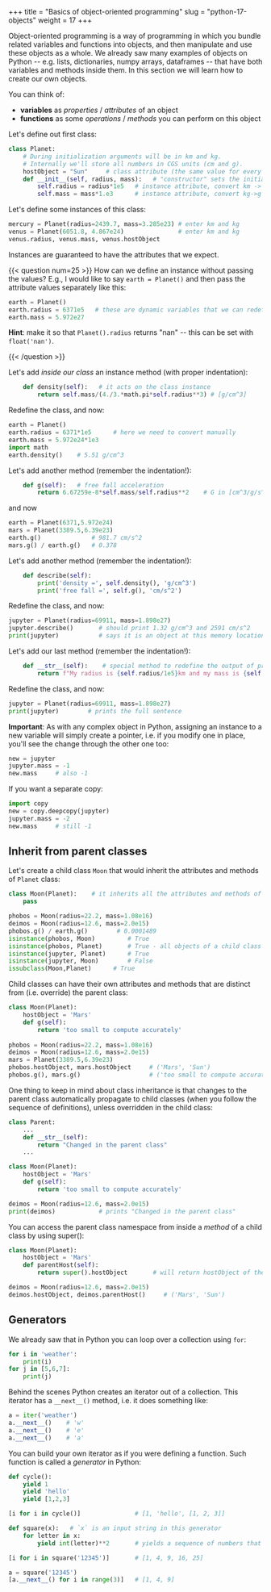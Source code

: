 +++
title = "Basics of object-oriented programming"
slug = "python-17-objects"
weight = 17
+++

<!-- Most notably, climate scientists have a very good handle on structured/procedural programming concepts, but generally -->
<!-- have little to no knowledge of the object-oriented programming concepts that underpin Python. For example, classes, -->
<!-- class methods, inheritance, etc. will likely be foreign to most people at CCCma. -->

Object-oriented programming is a way of programming in which you bundle related variables and functions into
objects, and then manipulate and use these objects as a whole. We already saw many examples of objects on
Python -- e.g. lists, dictionaries, numpy arrays, dataframes -- that have both variables and methods inside
them. In this section we will learn how to create our own objects.

You can think of:

- **variables** as *properties* / *attributes* of an object
- **functions** as some *operations* / *methods* you can perform on this object

Let's define out first class:

```py
class Planet:
    # During initialization arguments will be in km and kg.
    # Internally we'll store all numbers in CGS units (cm and g).
    hostObject = "Sun"     # class attribute (the same value for every class instance)
    def __init__(self, radius, mass):   # "constructor" sets the initial state of a newly created object
        self.radius = radius*1e5   # instance attribute, convert km -> cm
        self.mass = mass*1.e3      # instance attribute, convert kg->g
```

Let's define some instances of this class:

```py
mercury = Planet(radius=2439.7, mass=3.285e23) # enter km and kg
venus = Planet(6051.8, 4.867e24)               # enter km and kg
venus.radius, venus.mass, venus.hostObject
```

Instances are guaranteed to have the attributes that we expect.

{{< question num=25 >}}
How can we define an instance without passing the values? E.g., I would like to say `earth = Planet()` and then pass the
attribute values separately like this:
```py
earth = Planet()
earth.radius = 6371e5   # these are dynamic variables that we can redefine
earth.mass = 5.972e27
```
**Hint**: make it so that `Planet().radius` returns "nan" -- this can be set with `float('nan')`.

<!-- ```py -->
<!-- class Planet: -->
<!--     # During initialization arguments will be in km and kg. -->
<!--     # Internally we'll store all numbers in CGS units (cm and g). -->
<!--     hostObject = "Sun"     # class attribute (the same value for every class instance) -->
<!--     def __init__(self, radius=float('nan'), mass=float('nan')): -->
<!--         self.radius = radius*1e5   # instance attribute, convert km -> cm -->
<!--         self.mass = mass*1.e3      # instance attribute, convert kg->g -->
<!-- ``` -->

{{< /question >}}

Let's add *inside our class* an instance method (with proper indentation):

```py
    def density(self):   # it acts on the class instance
        return self.mass/(4./3.*math.pi*self.radius**3) # [g/cm^3]
```

Redefine the class, and now:

```py
earth = Planet()
earth.radius = 6371*1e5      # here we need to convert manually
earth.mass = 5.972e24*1e3
import math
earth.density()    # 5.51 g/cm^3
```

Let's add another method (remember the indentation!):

```py
    def g(self):   # free fall acceleration
        return 6.67259e-8*self.mass/self.radius**2    # G in [cm^3/g/s^2]
```

and now

```py
earth = Planet(6371,5.972e24)
mars = Planet(3389.5,6.39e23)
earth.g()              # 981.7 cm/s^2
mars.g() / earth.g()   # 0.378
```

Let's add another method (remember the indentation!):

```py
    def describe(self):
        print('density =', self.density(), 'g/cm^3')
        print('free fall =', self.g(), 'cm/s^2')
```

Redefine the class, and now:

```py
jupyter = Planet(radius=69911, mass=1.898e27)
jupyter.describe()       # should print 1.32 g/cm^3 and 2591 cm/s^2
print(jupyter)           # says it is an object at this memory location (not very descriptive)
```

Let's add our last method (remember the indentation!):

```py
    def __str__(self):    # special method to redefine the output of print(self)
        return f"My radius is {self.radius/1e5}km and my mass is {self.mass/1e3}kg"
```

Redefine the class, and now:

```py
jupyter = Planet(radius=69911, mass=1.898e27)
print(jupyter)        # prints the full sentence
```

**Important**: As with any complex object in Python, assigning an instance to a new variable will simply create a
pointer, i.e. if you modify one in place, you'll see the change through the other one too:

```py
new = jupyter
jupyter.mass = -1
new.mass     # also -1
```

If you want a separate copy:

```py
import copy
new = copy.deepcopy(jupyter)
jupyter.mass = -2
new.mass     # still -1
```

## Inherit from parent classes

Let's create a child class `Moon` that would inherit the attributes and methods of `Planet` class:

```py
class Moon(Planet):    # it inherits all the attributes and methods of the parent process
    pass

phobos = Moon(radius=22.2, mass=1.08e16)
deimos = Moon(radius=12.6, mass=2.0e15)
phobos.g() / earth.g()        # 0.0001489
isinstance(phobos, Moon)         # True
isinstance(phobos, Planet)       # True - all objects of a child class are instances of the parent class
isinstance(jupyter, Planet)      # True
isinstance(jupyter, Moon)        # False
issubclass(Moon,Planet)      # True
```

Child classes can have their own attributes and methods that are distinct from (i.e. override) the parent class:

```py
class Moon(Planet):
    hostObject = 'Mars'
    def g(self):
        return 'too small to compute accurately'
    
phobos = Moon(radius=22.2, mass=1.08e16)
deimos = Moon(radius=12.6, mass=2.0e15)
mars = Planet(3389.5,6.39e23)
phobos.hostObject, mars.hostObject     # ('Mars', 'Sun')
phobos.g(), mars.g()                   # ('too small to compute accurately', 371.1282569773226)
```

One thing to keep in mind about class inheritance is that changes to the parent class automatically propagate to child
classes (when you follow the sequence of definitions), unless overridden in the child class:

```py
class Parent:
	...
    def __str__(self):
        return "Changed in the parent class"
	...

class Moon(Planet):
    hostObject = 'Mars'
    def g(self):
        return 'too small to compute accurately'

deimos = Moon(radius=12.6, mass=2.0e15)
print(deimos)            # prints "Changed in the parent class"
```

You can access the parent class namespace from inside a *method* of a child class by using super():

```py
class Moon(Planet):
    hostObject = 'Mars'
    def parentHost(self):
        return super().hostObject       # will return hostObject of the parent class

deimos = Moon(radius=12.6, mass=2.0e15)
deimos.hostObject, deimos.parentHost()     # ('Mars', 'Sun')
```

## Generators

We already saw that in Python you can loop over a collection using `for`:

```py
for i in 'weather':
    print(i)
for j in [5,6,7]:
    print(j)
```

Behind the scenes Python creates an iterator out of a collection. This iterator has a `__next__()` method, i.e. it does
something like:

```py
a = iter('weather')
a.__next__()    # 'w'
a.__next__()    # 'e'
a.__next__()    # 'a'
```

You can build your own iterator as if you were defining a function. Such function is called a *generator* in Python:

```py
def cycle():
    yield 1
    yield 'hello'
    yield [1,2,3]

[i for i in cycle()]               # [1, 'hello', [1, 2, 3]]

def square(x):   # `x` is an input string in this generator
    for letter in x:
        yield int(letter)**2       # yields a sequence of numbers that you can cycle through

[i for i in square('12345')]       # [1, 4, 9, 16, 25]

a = square('12345')
[a.__next__() for i in range(3)]   # [1, 4, 9]
```
